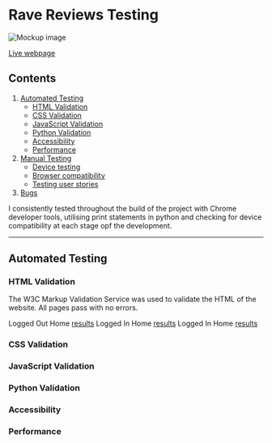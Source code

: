 # __Rave Reviews Testing__

![Mockup image](docs/device-display.jpg)

[Live webpage](https://rave-reviews-app.herokuapp.com/)

## __Contents__

1. [Automated Testing](#automated-testing)
    * [HTML Validation](#HTML-validation)
    * [CSS Validation](#CSS-validation)
    * [JavaScript Validation](#javascript-validation)
    * [Python Validation](#python-validation)
    * [Accessibility](#accessibility)
    * [Performance](#performance)
2. [Manual Testing](#manuel-testing)
    * [Device testing](#performing-tests-on-various-devices)
    * [Browser compatibility](#browser-compatibility)
    * [Testing user stories](#testing-user-stories)
3. [Bugs](#bugs)

I consistently tested throughout the build of the project with Chrome developer tools, utilising print statements in python and checking for device compatibility at each stage opf the development.
_ _ _ 

## __Automated Testing__

### HTML Validation

The W3C Markup Validation Service was used to validate the HTML of the website. All pages pass with no errors.

Logged Out Home [results]()
Logged In Home [results]()
Logged In Home [results]()


### CSS Validation

### JavaScript Validation

### Python Validation

### Accessibility

### Performance